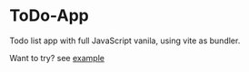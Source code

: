 # ToDo-App

Todo list app with full JavaScript vanila, using vite as bundler.

Want to try? see [example](https://rodolf0dsg.github.io/ToDo-App/)
